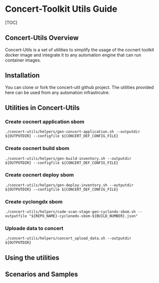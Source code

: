# Concert-Toolkit Utils Guide

[TOC]

## Concert-Utils Overview

Concert-Utils is a set of utilities to simplify the usage of the cocnert toolkit docker image and integrate it to any automation engine that can run container images.    

## Installation

You can clone or fork the concert-util github project.    The utilities provided here can be used from any automation infrastrcutre. 

## Utilities in Concert-Utils

### Create cocnert application sbom
```
./concert-utils/helpers/gen-concert-application.sh --outputdir ${OUTPUTDIR} --configfile ${CONCERT_DEF_CONFIG_FILE}
```

### Create cocnert build sbom
```
./concert-utils/helpers/gen-build-inventory.sh --outputdir ${OUTPUTDIR} --configfile ${CONCERT_DEF_CONFIG_FILE}
```

### Create cocnert deploy sbom
```
./concert-utils/helpers/gen-deploy-inventory.sh --outputdir ${OUTPUTDIR} --configfile ${CONCERT_DEF_CONFIG_FILE}
```

### Create cyclongdx sbom
```
./concert-utils/helpers/code-scan-stage-gen-cyclondx-sbom.sh --outputfile "${REPO_NAME}-cyclonedx-sbom-${BUILD_NUMBER}.json"
```

### Uploade data to concert
```
./concert-utils/helpers/concert_upload_data.sh --outputdir ${OUTPUTDIR}
```

## Using the utilities



## Scenarios and Samples



